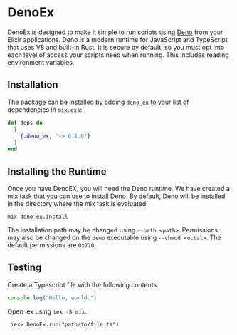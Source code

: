   # DenoEx

DenoEx is designed to make it simple to run scripts using
[Deno](https://deno.com/runtime) from your Elixir applications. Deno is a modern
runtime for JavaScript and TypeScript that uses V8 and built-in Rust. It is
secure by default, so you must opt into each level of access your
scripts need when running. This includes reading environment variables.

## Installation

The package can be installed by adding `deno_ex` to your list of dependencies in
`mix.exs`:

```elixir
def deps do
  [
    {:deno_ex, "~> 0.1.0"}
  ]
end
```

## Installing the Runtime

Once you have DenoEX, you will need the Deno runtime. We have created a mix task
that you can use to install Deno. By default, Deno will be installed in the
directory where the mix task is evaluated.

  `mix deno_ex.install`

The installation path may be changed using `--path <path>`. Permissions may also
be changed on the `deno` executable using `--chmod <octal>`. The default
permissions are `0x770`.

## Testing

Create a Typescript file with the following contents.

~~~typescript
console.log("Hello, world.")
~~~

Open iex using `iex -S mix`.

     iex> DenoEx.run("path/to/file.ts")
  

